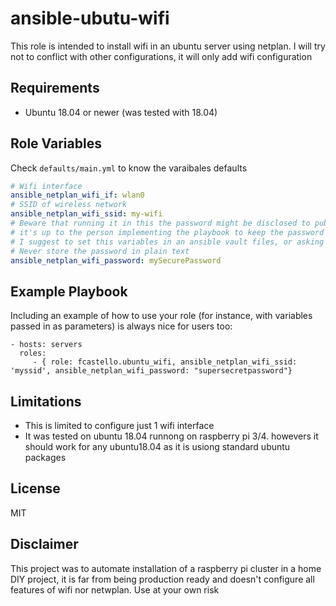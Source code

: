 ansible-ubutu-wifi
=========

This role is intended to install wifi in an ubuntu server using netplan. I will try not to conflict with other configurations, it will only add wifi configuration

Requirements
------------

- Ubuntu 18.04 or newer (was tested with 18.04)

Role Variables
--------------
Check `defaults/main.yml` to know the varaibales defaults

```yaml
# Wifi interface
ansible_netplan_wifi_if: wlan0
# SSID of wireless network
ansible_netplan_wifi_ssid: my-wifi
# Beware that running it in this the password might be disclosed to public, 
# it's up to the person implementing the playbook to keep the password secure
# I suggest to set this variables in an ansible vault files, or asking for the password interactively using ansible prompts. 
# Never store the password in plain text
ansible_netplan_wifi_password: mySecurePassword
```

Example Playbook
----------------

Including an example of how to use your role (for instance, with variables passed in as parameters) is always nice for users too:

    - hosts: servers
      roles:
         - { role: fcastello.ubuntu_wifi, ansible_netplan_wifi_ssid: 'myssid', ansible_netplan_wifi_password: "supersecretpassword"}

Limitations
-----------

- This is limited to configure just 1 wifi interface
- It was tested on ubuntu 18.04 runnong on raspberry pi 3/4. howevers it should work for any ubuntu18.04 as it is usiong standard ubuntu packages

License
-------

MIT

Disclaimer
----------

This project was to automate installation of a raspberry pi cluster in a home DIY project, it is far from being production ready and doesn't configure all features of wifi nor netwplan. Use at your own risk
